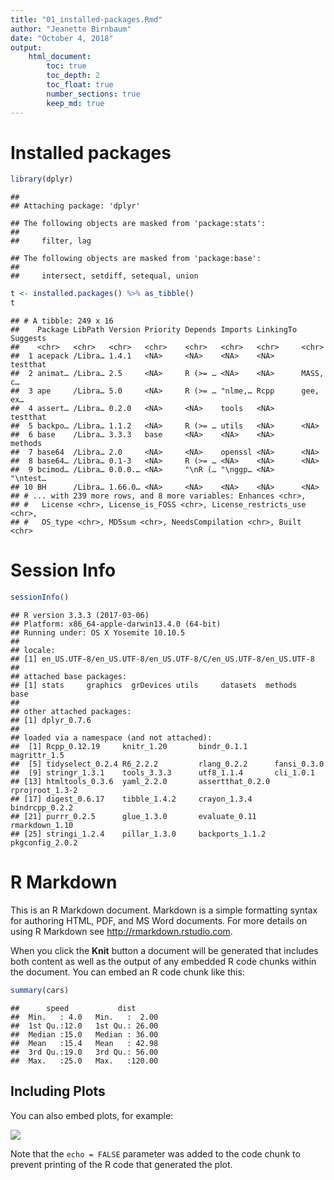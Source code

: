 ```yaml
---
title: "01_installed-packages.Rmd"
author: "Jeanette Birnbaum"
date: "October 4, 2018"
output: 
    html_document:
        toc: true
        toc_depth: 2
        toc_float: true
        number_sections: true
        keep_md: true
---
```


# Installed packages

```r
library(dplyr)
```

```
## 
## Attaching package: 'dplyr'
```

```
## The following objects are masked from 'package:stats':
## 
##     filter, lag
```

```
## The following objects are masked from 'package:base':
## 
##     intersect, setdiff, setequal, union
```

```r
t <- installed.packages() %>% as_tibble()
t
```

```
## # A tibble: 249 x 16
##    Package LibPath Version Priority Depends Imports LinkingTo Suggests
##    <chr>   <chr>   <chr>   <chr>    <chr>   <chr>   <chr>     <chr>   
##  1 acepack /Libra… 1.4.1   <NA>     <NA>    <NA>    <NA>      testthat
##  2 animat… /Libra… 2.5     <NA>     R (>= … <NA>    <NA>      MASS, c…
##  3 ape     /Libra… 5.0     <NA>     R (>= … "nlme,… Rcpp      gee, ex…
##  4 assert… /Libra… 0.2.0   <NA>     <NA>    tools   <NA>      testthat
##  5 backpo… /Libra… 1.1.2   <NA>     R (>= … utils   <NA>      <NA>    
##  6 base    /Libra… 3.3.3   base     <NA>    <NA>    <NA>      methods 
##  7 base64  /Libra… 2.0     <NA>     <NA>    openssl <NA>      <NA>    
##  8 base64… /Libra… 0.1-3   <NA>     R (>= … <NA>    <NA>      <NA>    
##  9 bcimod… /Libra… 0.0.0.… <NA>     "\nR (… "\nggp… <NA>      "\ntest…
## 10 BH      /Libra… 1.66.0… <NA>     <NA>    <NA>    <NA>      <NA>    
## # ... with 239 more rows, and 8 more variables: Enhances <chr>,
## #   License <chr>, License_is_FOSS <chr>, License_restricts_use <chr>,
## #   OS_type <chr>, MD5sum <chr>, NeedsCompilation <chr>, Built <chr>
```



# Session Info

```r
sessionInfo()
```

```
## R version 3.3.3 (2017-03-06)
## Platform: x86_64-apple-darwin13.4.0 (64-bit)
## Running under: OS X Yosemite 10.10.5
## 
## locale:
## [1] en_US.UTF-8/en_US.UTF-8/en_US.UTF-8/C/en_US.UTF-8/en_US.UTF-8
## 
## attached base packages:
## [1] stats     graphics  grDevices utils     datasets  methods   base     
## 
## other attached packages:
## [1] dplyr_0.7.6
## 
## loaded via a namespace (and not attached):
##  [1] Rcpp_0.12.19     knitr_1.20       bindr_0.1.1      magrittr_1.5    
##  [5] tidyselect_0.2.4 R6_2.2.2         rlang_0.2.2      fansi_0.3.0     
##  [9] stringr_1.3.1    tools_3.3.3      utf8_1.1.4       cli_1.0.1       
## [13] htmltools_0.3.6  yaml_2.2.0       assertthat_0.2.0 rprojroot_1.3-2 
## [17] digest_0.6.17    tibble_1.4.2     crayon_1.3.4     bindrcpp_0.2.2  
## [21] purrr_0.2.5      glue_1.3.0       evaluate_0.11    rmarkdown_1.10  
## [25] stringi_1.2.4    pillar_1.3.0     backports_1.1.2  pkgconfig_2.0.2
```




# R Markdown

This is an R Markdown document. Markdown is a simple formatting syntax for authoring HTML, PDF, and MS Word documents. For more details on using R Markdown see <http://rmarkdown.rstudio.com>.

When you click the **Knit** button a document will be generated that includes both content as well as the output of any embedded R code chunks within the document. You can embed an R code chunk like this:


```r
summary(cars)
```

```
##      speed           dist       
##  Min.   : 4.0   Min.   :  2.00  
##  1st Qu.:12.0   1st Qu.: 26.00  
##  Median :15.0   Median : 36.00  
##  Mean   :15.4   Mean   : 42.98  
##  3rd Qu.:19.0   3rd Qu.: 56.00  
##  Max.   :25.0   Max.   :120.00
```

## Including Plots

You can also embed plots, for example:

![](01_installed-packages_files/figure-html/pressure-1.png)<!-- -->

Note that the `echo = FALSE` parameter was added to the code chunk to prevent printing of the R code that generated the plot.
